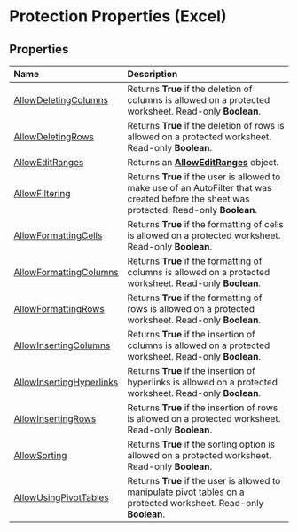 
# Protection Properties (Excel)

## Properties



|**Name**|**Description**|
|:-----|:-----|
| [AllowDeletingColumns](602e0599-f444-0e81-9d9c-70f1f8093a29.md)|Returns  **True** if the deletion of columns is allowed on a protected worksheet. Read-only **Boolean**.|
| [AllowDeletingRows](da418f4e-ca3e-b0f2-4b12-fe578b0bf20b.md)|Returns  **True** if the deletion of rows is allowed on a protected worksheet. Read-only **Boolean**.|
| [AllowEditRanges](829ec57c-2fe1-27b0-5987-83bd4dd50eed.md)|Returns an  **[AllowEditRanges](c08bf170-f982-ecca-c026-df4b907e1dde.md)** object.|
| [AllowFiltering](dc0b8ab3-ea28-0692-9474-8f81cc395599.md)|Returns  **True** if the user is allowed to make use of an AutoFilter that was created before the sheet was protected. Read-only **Boolean**.|
| [AllowFormattingCells](6e3d6fd1-a1f5-95c1-0ef2-795eba31b904.md)|Returns  **True** if the formatting of cells is allowed on a protected worksheet. Read-only **Boolean**.|
| [AllowFormattingColumns](1cdfeea0-5c5e-1f6c-47c7-a351bb6745b7.md)|Returns  **True** if the formatting of columns is allowed on a protected worksheet. Read-only **Boolean**.|
| [AllowFormattingRows](c58f9511-b6f5-a911-d20d-90dbb46248b7.md)|Returns  **True** if the formatting of rows is allowed on a protected worksheet. Read-only **Boolean**.|
| [AllowInsertingColumns](87938c66-e48a-dd1d-934e-08752bbf3e03.md)|Returns  **True** if the insertion of columns is allowed on a protected worksheet. Read-only **Boolean**.|
| [AllowInsertingHyperlinks](ef334ce3-a8d3-d9db-e48b-739f150cfb98.md)|Returns  **True** if the insertion of hyperlinks is allowed on a protected worksheet. Read-only **Boolean**.|
| [AllowInsertingRows](481fb5d0-31c9-9c28-c5a0-3f3abc48ad3a.md)|Returns  **True** if the insertion of rows is allowed on a protected worksheet. Read-only **Boolean**.|
| [AllowSorting](cffdb62d-2fbb-111a-ed06-e295b722ee75.md)|Returns  **True** if the sorting option is allowed on a protected worksheet. Read-only **Boolean**.|
| [AllowUsingPivotTables](42968839-1d82-3c0e-172b-1389c772f9a1.md)|Returns  **True** if the user is allowed to manipulate pivot tables on a protected worksheet. Read-only **Boolean**.|
